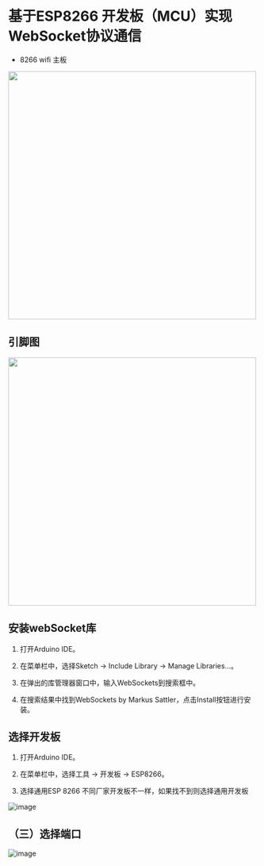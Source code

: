 # 基于ESP8266 开发板（MCU）实现WebSocket协议通信

* 8266 wifi 主板

<img src="https://github.com/liyinchigithub/arduino_8266_wifi_http/assets/19643260/76239ce4-ee90-4eb4-8592-a552edf20d79" width="500" height="500">

## 引脚图

<img src="https://github.com/liyinchigithub/arduino_8266_wifi_http/assets/19643260/bb6bba64-6fff-4bb0-8efd-cd1b91b4743d" width="500" height="500">

## 安装webSocket库

1. 打开Arduino IDE。

3. 在菜单栏中，选择Sketch -> Include Library -> Manage Libraries...。

5. 在弹出的库管理器窗口中，输入WebSockets到搜索框中。

7. 在搜索结果中找到WebSockets by Markus Sattler，点击Install按钮进行安装。


## 选择开发板

1. 打开Arduino IDE。

2. 在菜单栏中，选择工具 -> 开发板 -> ESP8266。

3. 选择通用ESP 8266 不同厂家开发板不一样，如果找不到则选择通用开发板

![image](https://github.com/liyinchigithub/arduino_8266_wifi_webSocket/assets/19643260/e4a36898-e432-42e7-a645-f9756ea2afb9)

## （三）选择端口

![image](https://github.com/liyinchigithub/arduino_8266_wifi_http/assets/19643260/a6f60b7d-fe45-4a72-bc83-d17902110132)

